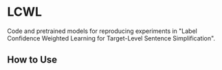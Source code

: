 # LCWL

Code and pretrained models for reproducing experiments in "Label Confidence Weighted Learning for Target-Level Sentence Simplification".

## How to Use


